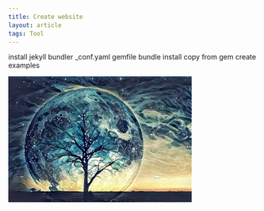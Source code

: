 ```yaml
---
title: Create website
layout: article
tags: Tool
---
```

install jekyll bundler
\_conf.yaml
gemfile
bundle install
copy from gem
create examples

![image](module-6.jpg)
